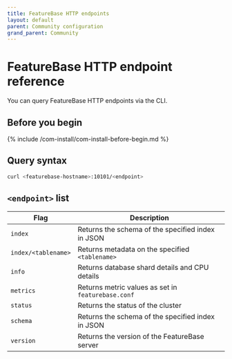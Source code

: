 ```yaml
---
title: FeatureBase HTTP endpoints
layout: default
parent: Community configuration
grand_parent: Community
---
```


# FeatureBase HTTP endpoint reference

You can query FeatureBase HTTP endpoints via the CLI.

## Before you begin

{% include /com-install/com-install-before-begin.md %}

## Query syntax

```sh
curl <featurebase-hostname>:10101/<endpoint>
```

## `<endpoint>` list

| Flag | Description |
|---|---|
| `index` | Returns the schema of the specified index in JSON |
| `index/<tablename>` | Returns metadata on the specified `<tablename>` |
| `info` | Returns database shard details and CPU details |
| `metrics` | Returns metric values as set in `featurebase.conf` |
| `status` | Returns the status of the cluster |
| `schema` | Returns the schema of the specified index in JSON |
| `version` | Returns the version of the FeatureBase server |
